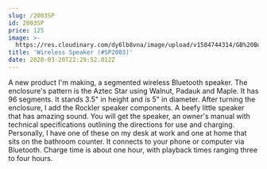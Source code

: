 ```yaml
---
slug: /2003SP
id: 2003SP
price: 125
image: >-
  https://res.cloudinary.com/dy6lb8vna/image/upload/v1584744314/GB%20Bowlworks%20Gallery/SP2003a.jpg
title: 'Wireless Speaker (#SP2003)'
date: 2020-03-20T22:29:52.012Z
---
```


A new product I'm making, a segmented wireless Bluetooth speaker. The enclosure's pattern is the Aztec Star using
Walnut, Padauk and Maple. It has 96 segments. It stands 3.5" in height and is 5" in diameter. After turning the
enclosure, I add the Rockler speaker components. A beefy little speaker that has amazing sound. You will get the
speaker, an owner's manual with technical specifications outlining the directions for use and charging. Personally, I
have one of these on my desk at work and one at home that sits on the bathroom counter. It connects to your phone or
computer via Bluetooth. Charge time is about one hour, with playback times ranging three to four hours.
